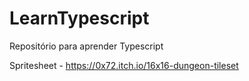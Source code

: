 # LearnTypescript
Repositório para aprender Typescript

Spritesheet - https://0x72.itch.io/16x16-dungeon-tileset
